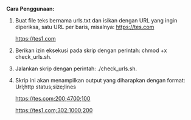 **Cara Penggunaan:**
1. Buat file teks bernama urls.txt dan isikan dengan URL yang ingin diperiksa, satu URL per baris, misalnya:
    https://tes.com
   
    https://tes1.com
3. Berikan izin eksekusi pada skrip dengan perintah: chmod +x check_urls.sh.
4. Jalankan skrip dengan perintah: ./check_urls.sh.
5. Skrip ini akan menampilkan output yang diharapkan dengan format:
    Url;http status;size;lines
   
    https://tes.com;200;4700;100
   
    https://tes1.com;302;1000;200
